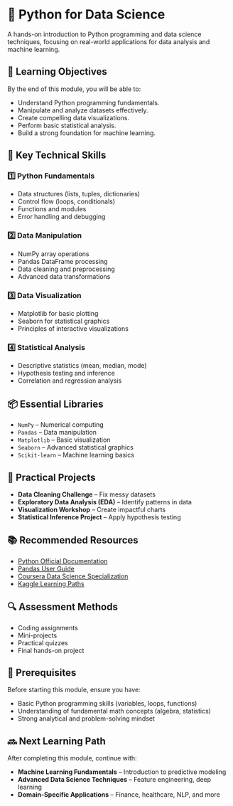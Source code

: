 # 📘 Python for Data Science  

A hands-on introduction to Python programming and data science techniques, focusing on real-world applications for data analysis and machine learning.  

## 🎯 Learning Objectives  
By the end of this module, you will be able to:  
- Understand Python programming fundamentals.  
- Manipulate and analyze datasets effectively.  
- Create compelling data visualizations.  
- Perform basic statistical analysis.  
- Build a strong foundation for machine learning.  

## 🧰 Key Technical Skills  

### 1️⃣ Python Fundamentals  
- Data structures (lists, tuples, dictionaries)  
- Control flow (loops, conditionals)  
- Functions and modules  
- Error handling and debugging  

### 2️⃣ Data Manipulation  
- NumPy array operations  
- Pandas DataFrame processing  
- Data cleaning and preprocessing  
- Advanced data transformations  

### 3️⃣ Data Visualization  
- Matplotlib for basic plotting  
- Seaborn for statistical graphics  
- Principles of interactive visualizations  

### 4️⃣ Statistical Analysis  
- Descriptive statistics (mean, median, mode)  
- Hypothesis testing and inference  
- Correlation and regression analysis  

## 📦 Essential Libraries  
- `NumPy` – Numerical computing  
- `Pandas` – Data manipulation  
- `Matplotlib` – Basic visualization  
- `Seaborn` – Advanced statistical graphics  
- `Scikit-learn` – Machine learning basics  

## 🚀 Practical Projects  
- **Data Cleaning Challenge** – Fix messy datasets  
- **Exploratory Data Analysis (EDA)** – Identify patterns in data  
- **Visualization Workshop** – Create impactful charts  
- **Statistical Inference Project** – Apply hypothesis testing  

## 📚 Recommended Resources  
- [Python Official Documentation](https://docs.python.org/3/)  
- [Pandas User Guide](https://pandas.pydata.org/docs/)  
- [Coursera Data Science Specialization](https://www.coursera.org/specializations/jhu-data-science)  
- [Kaggle Learning Paths](https://www.kaggle.com/learn)  

## 🔍 Assessment Methods  
- Coding assignments  
- Mini-projects  
- Practical quizzes  
- Final hands-on project  

## 🌟 Prerequisites  
Before starting this module, ensure you have:  
- Basic Python programming skills (variables, loops, functions)  
- Understanding of fundamental math concepts (algebra, statistics)  
- Strong analytical and problem-solving mindset  

## 🔜 Next Learning Path  
After completing this module, continue with:  
- **Machine Learning Fundamentals** – Introduction to predictive modeling  
- **Advanced Data Science Techniques** – Feature engineering, deep learning  
- **Domain-Specific Applications** – Finance, healthcare, NLP, and more  
